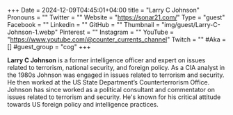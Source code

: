 +++
Date = 2024-12-09T04:45:01+04:00
title = "Larry C Johnson"
Pronouns = ""
Twitter = ""
Website = "https://sonar21.com/"
Type = "guest"
Facebook = ""
Linkedin = ""
GitHub = ""
Thumbnail = "img/guest/Larry-C-Johnson-1.webp"
Pinterest = ""
Instagram = ""
YouTube = "https://www.youtube.com/@counter_currents_channel"
Twitch = ""
#Aka = []
#guest_group = "cog"
+++

__Larry C Johnson__ is a former intelligence officer and expert on issues related to terrorism, national security, and foreign policy. As a CIA analyst in the 1980s Johnson was engaged in issues related to terrorism and security. He then worked at the US State Department’s Counterterrorism Office. Johnson has since worked as a political consultant and commentator on issues related to terrorism and security. He's known for his critical attitude towards US foreign policy and intelligence practices.
